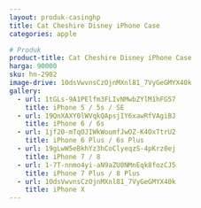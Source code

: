 ```yaml
---
layout: produk-casinghp
title: Cat Cheshire Disney iPhone Case
categories: apple

# Produk
product-title: Cat Cheshire Disney iPhone Case
harga: 90000
sku: hn-2902
image-drive: 1OdsVwvnsCzOjnMXnl81_7VyGeGMYX40k
gallery:
  - url: 1tGLs-9A1PElfm3FLIvNMwbZYlM1hFG57
    title: iPhone 5 / 5s / SE
  - url: 19QnXAXY0lWVqkQApsjIY6xawRfVAgiBJ
    title: iPhone 6 / 6s
  - url: 1jf20-mTqOJIWkWoumfJwOZ-K4OxTtrU2
    title: iPhone 6 Plus / 6s Plus
  - url: 19gLwW5eBkhYz3hCoClyeqzS-4pKrz0ej
    title: iPhone 7 / 8
  - url: 1-7T-nnmo4yi-aN9aZU0NMnEqk8fozCJ5
    title: iPhone 7 Plus / 8 Plus
  - url: 1OdsVwvnsCzOjnMXnl81_7VyGeGMYX40k
    title: iPhone X
---
```

